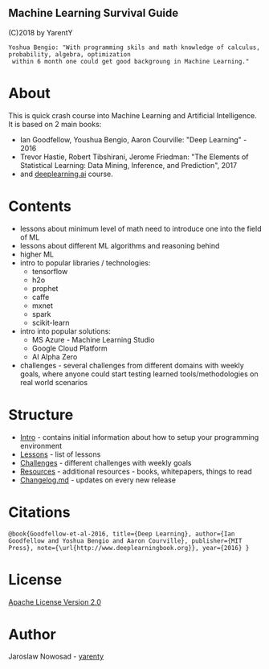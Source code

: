 Machine Learning Survival Guide
-------------------------------

(C)2018 by YarentY


```
Yoshua Bengio: "With programming skils and math knowledge of calculus, probability, algebra, optimization
 within 6 month one could get good backgroung in Machine Learning."
```

# About
This is quick crash course into Machine Learning and Artificial Intelligence.
It is based on 2 main books:
 - Ian Goodfellow, Youshua Bengio, Aaron Courville: "Deep Learning" - 2016
 - Trevor Hastie, Robert Tibshirani, Jerome Friedman: "The Elements of Statistical Learning: Data Mining, Inference, and Prediction", 2017
 - and [deeplearning.ai](http://www.deeplearining.ai) course. 



# Contents  
- lessons about minimum level of math need to introduce one into the field of ML
- lessons about different ML algorithms and reasoning behind
- higher ML 
- intro to popular libraries / technologies:
    - tensorflow
    - h2o
    - prophet
    - caffe
    - mxnet
    - spark
    - scikit-learn
- intro into popular solutions:
    - MS Azure - Machine Learning Studio
    - Google Cloud Platform
    - AI Alpha Zero 
- challenges - several challenges from different domains with weekly goals, 
where anyone could start testing learned tools/methodologies on real world scenarios



# Structure
- [Intro](INTRO) - contains initial information about how to setup your programming environment
- [Lessons](LESSONS) - list of lessons 
- [Challenges](CHALLENGES) - different challenges with weekly goals
- [Resources](RESOURCES) - additional resources - books, whitepapers, things to read
- [Changelog.md](CHANGELOG.md) - updates on every new release






# Citations
`@book{Goodfellow-et-al-2016,
    title={Deep Learning},
    author={Ian Goodfellow and Yoshua Bengio and Aaron Courville},
    publisher={MIT Press},
    note={\url{http://www.deeplearningbook.org}},
    year={2016}
}`



# License
[Apache License Version 2.0](LICENSE)

# Author
Jaroslaw Nowosad - [yarenty](http://www.yarenty.com)